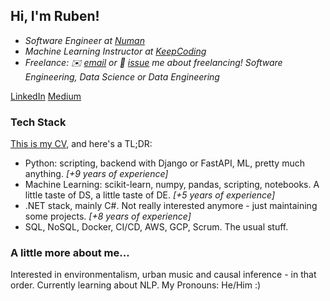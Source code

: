 ## Hi, I'm Ruben!

- *Software Engineer at [Numan](https://www.numan.com/)*
- *Machine Learning Instructor at [KeepCoding](https://keepcoding.io/)*
- *Freelance: ✉️ [email](mailto:ruromgar@gmail.com) or 💬 [issue](https://github.com/ruromgar/ruromgar/issues/me) me about freelancing! Software Engineering, Data Science or Data Engineering*

[LinkedIn](https://www.linkedin.com/in/ruromgar)
[Medium](https://medium.com/@ruromgar)

### Tech Stack

[This is my CV](https://docs.google.com/document/d/1f8hWW5h_dxcNqgPRNuVpLnFsyYe0Ne40wSAYaeuVa-o/edit?usp=sharing), and here's a TL;DR:

- Python: scripting, backend with Django or FastAPI, ML, pretty much anything. *[+9 years of experience]*
- Machine Learning: scikit-learn, numpy, pandas, scripting, notebooks. A little taste of DS, a little taste of DE. *[+5 years of experience]*
- .NET stack, mainly C#. Not really interested anymore - just maintaining some projects. *[+8 years of experience]*
- SQL, NoSQL, Docker, CI/CD, AWS, GCP, Scrum. The usual stuff.

### A little more about me...  

Interested in environmentalism, urban music and causal inference - in that order. Currently learning about NLP. My Pronouns: He/Him :)
